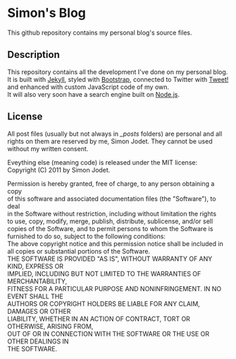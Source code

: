 # Simon's Blog #
This github repository contains my personal blog's source files.

## Description ##
This repository contains all the development I've done on my personal blog.  
It is built with [Jekyll](http://jekyllrb.com/), styled with [Bootstrap](http://twitter.github.com/bootstrap/), connected to Twitter with [Tweet!](http://tweet.seaofclouds.com/) and enhanced with custom JavaScript code of my own.  
It will also very soon have a search engine built on [Node.js](http://nodejs.org/).

## License ##
All post files (usually but not always in *\_posts* folders) are personal and all rights on them are reserved by me, Simon Jodet. They cannot be used without my written consent.

Eveything else (meaning code) is released under the MIT license:  
Copyright (C) 2011 by Simon Jodet.

Permission is hereby granted, free of charge, to any person obtaining a copy  
of this software and associated documentation files (the "Software"), to deal  
in the Software without restriction, including without limitation the rights  
to use, copy, modify, merge, publish, distribute, sublicense, and/or sell  
copies of the Software, and to permit persons to whom the Software is  
furnished to do so, subject to the following conditions:  
The above copyright notice and this permission notice shall be included in  
all copies or substantial portions of the Software.  
THE SOFTWARE IS PROVIDED "AS IS", WITHOUT WARRANTY OF ANY KIND, EXPRESS OR  
IMPLIED, INCLUDING BUT NOT LIMITED TO THE WARRANTIES OF MERCHANTABILITY,  
FITNESS FOR A PARTICULAR PURPOSE AND NONINFRINGEMENT. IN NO EVENT SHALL THE  
AUTHORS OR COPYRIGHT HOLDERS BE LIABLE FOR ANY CLAIM, DAMAGES OR OTHER  
LIABILITY, WHETHER IN AN ACTION OF CONTRACT, TORT OR OTHERWISE, ARISING FROM,  
OUT OF OR IN CONNECTION WITH THE SOFTWARE OR THE USE OR OTHER DEALINGS IN  
THE SOFTWARE.